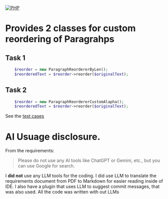 [![PHP](https://github.com/yisraeldov/bhbst/actions/workflows/php.yml/badge.svg)](https://github.com/yisraeldov/bhbst/actions/workflows/php.yml)


# Provides 2 classes for custom reordering of Paragrahps


## Task 1


``` php
	$reorder = new ParagraphReordererByLen();
	$reorderedText = $reorder->reorder($originalText);
```


## Task 2
``` php
	$reorder = new ParagraphReordererCustomAlapha();
	$reorderedText = $reorder->reorder($originalText);
```

See the [test cases](./tests/)


# AI Usuage disclosure.

From the requirements:

> Please do not use any AI tools like ChatGPT or Gemini, etc., but you
> can use Google for search.

I **did not** use any LLM tools for the coding. I did use LLM to
translate the requirements document from PDF to Markdown for easier
reading inside of IDE. I also have a plugin that uses LLM to suggest
commit messages, that was also used. All the code was written with out
LLMs
